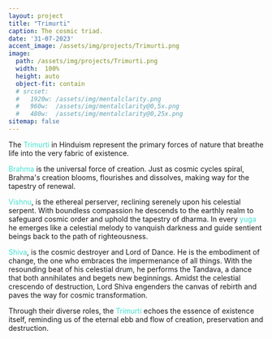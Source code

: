 ```yaml
---
layout: project
title: "Trimurti"
caption: The cosmic triad.
date: '31-07-2023'
accent_image: /assets/img/projects/Trimurti.png   
image: 
  path: /assets/img/projects/Trimurti.png  
  width:  100%
  height: auto
  object-fit: contain
  # srcset: 
  #   1920w: /assets/img/mentalclarity.png
  #   960w:  /assets/img/mentalclarity@0,5x.png
  #   480w:  /assets/img/mentalclarity@0,25x.png
sitemap: false
---
```


 
  The <span style="color:turquoise">Trimurti</span> in Hinduism represent the primary forces of nature that breathe life into the very fabric of existence. 
  
  <span style="color:turquoise">Brahma</span> is the universal force of creation. Just as cosmic cycles spiral, Brahma's creation blooms, flourishes and dissolves, making way for the tapestry of renewal. 

  <span style="color:turquoise">Vishnu</span>, is the ethereal perserver, reclining serenely upon his celestial serpent. With boundless compassion he descends to the earthly realm to safeguard cosmic order and uphold the tapestry of dharma. In every  <span style="color:turquoise">yuga</span> he emerges like a celestial melody to vanquish darkness and guide sentient beings back to the path of righteousness. 

  <span style="color:turquoise">Shiva</span>, is the cosmic destroyer and Lord of Dance. He is the embodiment of change, the one who embraces the impermenance of all things. With the resounding beat of his celestial drum, he performs the Tandava, a dance that both annihilates and begets new beginnings. Amidst the celestial crescendo of destruction, Lord Shiva engenders the canvas of rebirth and paves the way for cosmic transformation. 

  Through their diverse roles, the <span style="color:turquoise">Trimurti</span> echoes the essence of existence itself, reminding us of the eternal ebb and flow of creation, preservation and destruction.   
